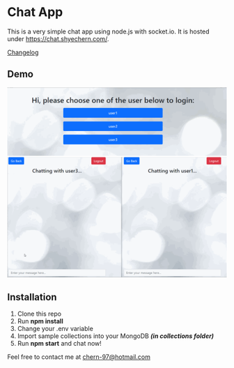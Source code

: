 # Chat App

This is a very simple chat app using node.js with socket.io. It is hosted under https://chat.shyechern.com/.

[Changelog](CHANGELOG.md)

## Demo
![Login](gif/login.gif)
![Chat](gif/chat.gif)

## Installation

1. Clone this repo
2. Run **npm install**
3. Change your .env variable
4. Import sample collections into your MongoDB **_(in collections folder)_**
5. Run **npm start** and chat now!

Feel free to contact me at chern-97@hotmail.com
